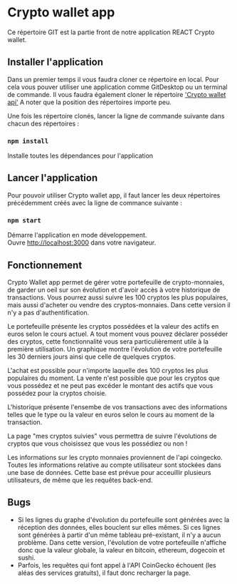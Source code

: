 # Crypto wallet app

Ce répertoire GIT est la partie front de notre application REACT Crypto wallet.

## Installer l'application

Dans un premier temps il vous faudra cloner ce répertoire en local. Pour cela vous pouver utiliser une application comme GitDesktop ou un terminal de commande.
Il vous faudra également cloner le répertoire ['Crypto wallet api'](https://github.com/Jef-io/crypto-wallet-api)
A noter que la position des répertoires importe peu.

Une fois les répertoire clonés, lancer la ligne de commande suivante dans chacun des répertoires :

### `npm install`

Installe toutes les dépendances pour l'application


## Lancer l'application

Pour pouvoir utiliser Crypto wallet app, il faut lancer les deux répertoires précédemment créés avec la ligne de commance suivante :

### `npm start`

Démarre l'application en mode développement.\
Ouvre  [http://localhost:3000](http://localhost:3000) dans votre navigateur.


## Fonctionnement

Crypto Wallet app permet de gérer votre portefeuille de crypto-monnaies, de garder un oeil sur son évolution et d'avoir accès à votre historique de transactions. Vous pourrez aussi suivre les 100 cryptos les plus populaires, mais aussi d'acheter ou vendre des cryptos-monnaies. Dans cette version il n'y a pas d'authentification.

Le portefeuille présente les cryptos possédées et la valeur des actifs en euros selon le cours actuel. A tout moment vous pouvez déclarer posséder des cryptos, cette fonctionnalité vous sera particulièrement utile à la première utilisation. Un graphique montre l'évolution de votre portefeuille les 30 derniers jours ainsi que celle de quelques cryptos. 

L'achat est possible pour n'importe laquelle des 100 cryptos les plus populaires du moment. La vente n'est possible que pour les cryptos que vous possédez et ne peut pas excéder le montant des actifs que vous possédez pour la cryptos choisie.

L'historique présente l'ensembe de vos transactions avec des informations telles que le type ou la valeur en euros selon le cours au moment de la transaction.

La page "mes cryptos suivies" vous permettra de suivre l'évolutions de cryptos que vous choisissez que vous les possédiez ou non !


Les informations sur les crypto monnaies proviennent de l'api coingecko. Toutes les informations relative au compte utilisateur sont stockées dans une base de données. Cette base est prévue pour acceuillir plusieurs utilisateurs, de même que les requêtes back-end.

## Bugs

- Si les lignes du graphe d'évolution du portefeuille sont générées avec la réception des données, elles bouclent sur elles mêmes. Si ces lignes sont générées à partir d'un même tableau pré-existant, il n'y a aucun problème.
Dans cette version, l'évolution de votre portefeuille n'affiche donc que la valeur globale, la valeur en bitcoin, ethereum, dogecoin et sushi.
- Parfois, les requêtes qui font appel à l'API CoinGecko échouent (les aléas des services gratuits), il faut donc recharger la page.
